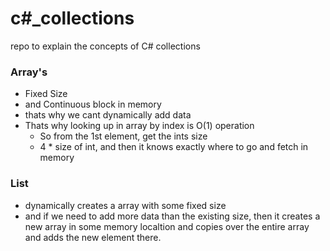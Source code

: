 # c#_collections
repo to explain the concepts of C# collections

### Array's

- Fixed Size
- and Continuous block in memory
- thats why we cant dynamically add data
- Thats why looking up in array by index is O(1) operation
  - So from the 1st element, get the ints size
  - 4 * size of int, and then it knows exactly where to go and fetch in memory
  

### List

- dynamically creates a array with some fixed size 
- and if we need to add more data than the existing size, then it creates a new array in some memory localtion and copies over the entire array and adds the new element there.

